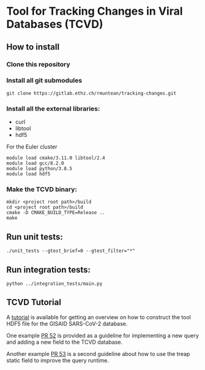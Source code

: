 # Tool for Tracking Changes in Viral Databases (TCVD)

## How to install

### Clone this repository

### Install all git submodules

```
git clone https://gitlab.ethz.ch/rmuntean/tracking-changes.git
```

### Install all the external libraries: 
 - curl
 - libtool
 - hdf5

 For the Euler cluster

 ```
module load cmake/3.11.0 libtool/2.4
module load gcc/8.2.0
module load python/3.8.5
module load hdf5
```

### Make the TCVD binary:

```
mkdir <project root path>/build
cd <project root path>/build
cmake -D CMAKE_BUILD_TYPE=Release ..
make
```

## Run unit tests:

```
./unit_tests --gtest_brief=0 --gtest_filter="*"
```

## Run integration tests:
```
python ../integration_tests/main.py
```

## TCVD Tutorial

A [tutorial](Tutorial.md) is available for getting an overview on how to construct the tool HDF5 file for the GISAID SARS-CoV-2 database.

One example [PR 52](https://gitlab.ethz.ch/rmuntean/tracking-changes/-/merge_requests/52) is provided as a guideline for implementing a new query and adding a new field to the TCVD database.

Another example [PR 53](https://gitlab.ethz.ch/rmuntean/tracking-changes/-/merge_requests/53) is a second guideline about how to use the treap static field to improve the query runtime.
